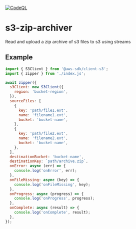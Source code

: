 
[![CodeQL](https://github.com/rawpixel-vincent/s3-zip-archiver/actions/workflows/github-code-scanning/codeql/badge.svg)](https://github.com/rawpixel-vincent/s3-zip-archiver/actions/workflows/github-code-scanning/codeql)

# s3-zip-archiver

Read and upload a zip archive of s3 files to s3 using streams

## Example

```javascript
import { S3Client } from '@aws-sdk/client-s3';
import { zipper } from './index.js';

await zipper({
  s3Client: new S3Client({
    region: 'bucket-region',
  }),
  sourceFiles: [
    {
      key: 'path/file1.ext',
      name: 'filename1.ext',
      bucket: 'bucket-name',
    },
    {
      key: 'path/file2.ext',
      name: 'filename2.ext',
      bucket: 'bucket-name',
    },
  ],
  destinationBucket: 'bucket-name',
  destinationKey: `path/archive.zip`,
  onError: async (err) => {
    console.log('onError', err);
  },
  onFileMissing: async (key) => {
    console.log('onFileMissing', key);
  },
  onProgress: async (progress) => {
    console.log('onProgress', progress);
  },
  onComplete: async (result) => {
    console.log('onComplete', result);
  },
});
```
